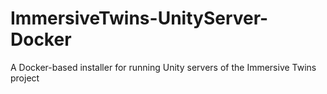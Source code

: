 # ImmersiveTwins-UnityServer-Docker
A Docker-based installer for running Unity servers of the Immersive Twins project
